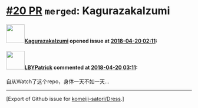# [\#20 PR](https://github.com/komeiji-satori/Dress/pull/20) `merged`: KagurazakaIzumi

#### <img src="https://avatars.githubusercontent.com/u/26840041?u=f270c851fda22e2abeefa8bae577981117b00c00&v=4" width="50">[KagurazakaIzumi](https://github.com/KagurazakaIzumi) opened issue at [2018-04-20 02:11](https://github.com/komeiji-satori/Dress/pull/20):



#### <img src="https://avatars.githubusercontent.com/u/23201539?u=8d0cf1b0f54f51861b10f11ff106703c65c64235&v=4" width="50">[LBYPatrick](https://github.com/LBYPatrick) commented at [2018-04-20 03:11](https://github.com/komeiji-satori/Dress/pull/20#issuecomment-382957780):

自从Watch了这个repo，身体一天不如一天...


-------------------------------------------------------------------------------



[Export of Github issue for [komeiji-satori/Dress](https://github.com/komeiji-satori/Dress).]
